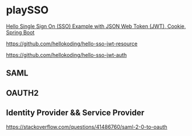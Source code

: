 # playSSO
[Hello Single Sign On (SSO) Example with JSON Web Token (JWT), Cookie, Spring Boot](https://hellokoding.com/hello-single-sign-on-sso-with-json-web-token-jwt-spring-boot/)

https://github.com/hellokoding/hello-sso-jwt-resource

https://github.com/hellokoding/hello-sso-jwt-auth

## SAML
## OAUTH2
## Identity Provider && Service Provider

https://stackoverflow.com/questions/41486760/saml-2-0-to-oauth
